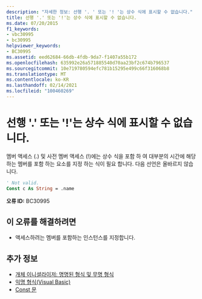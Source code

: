 ```yaml
---
description: "자세한 정보: 선행 '. ' 또는 '! '는 상수 식에 표시할 수 없습니다."
title: 선행 '.' 또는 '!'는 상수 식에 표시할 수 없습니다.
ms.date: 07/20/2015
f1_keywords:
- vbc30995
- bc30995
helpviewer_keywords:
- BC30995
ms.assetid: eed62684-66db-4fdb-9da7-f1407a55b172
ms.openlocfilehash: 635992e26a571885540d70aa23bf2c674b796537
ms.sourcegitcommit: 10e719780594efc781b15295e499c66f316068b8
ms.translationtype: MT
ms.contentlocale: ko-KR
ms.lasthandoff: 02/14/2021
ms.locfileid: "100460269"
---
```

# <a name="leading--or--cannot-appear-in-a-constant-expression"></a>선행 '.' 또는 '!'는 상수 식에 표시할 수 없습니다.

멤버 액세스 (.) 및 사전 멤버 액세스 (!)에는 상수 식을 포함 하 여 대부분의 시간에 해당 하는 멤버를 포함 하는 요소를 지정 하는 식이 필요 합니다. 다음 선언은 올바르지 않습니다.  
  
```vb  
' Not valid.  
Const c As String = .name  
```  
  
 **오류 ID:** BC30995  
  
## <a name="to-correct-this-error"></a>이 오류를 해결하려면  
  
- 액세스하려는 멤버를 포함하는 인스턴스를 지정합니다.  
  
## <a name="see-also"></a>추가 정보

- [개체 이니셜라이저: 명명된 형식 및 무명 형식](../programming-guide/language-features/objects-and-classes/object-initializers-named-and-anonymous-types.md)
- [익명 형식(Visual Basic)](../programming-guide/language-features/objects-and-classes/anonymous-types.md)
- [Const 문](../language-reference/statements/const-statement.md)
